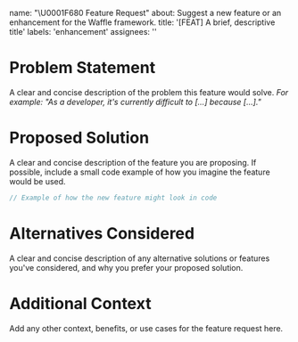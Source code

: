 name: "\U0001F680 Feature Request"
about: Suggest a new feature or an enhancement for the Waffle framework.
title: '[FEAT] A brief, descriptive title'
labels: 'enhancement'
assignees: ''

# Problem Statement

A clear and concise description of the problem this feature would solve.
*For example: "As a developer, it's currently difficult to [...] because [...]."*

# Proposed Solution

A clear and concise description of the feature you are proposing. If possible, include a small code example of how you imagine the feature would be used.

```php
// Example of how the new feature might look in code


```


# Alternatives Considered

A clear and concise description of any alternative solutions or features you've considered, and why you prefer your proposed solution.

# Additional Context

Add any other context, benefits, or use cases for the feature request here.